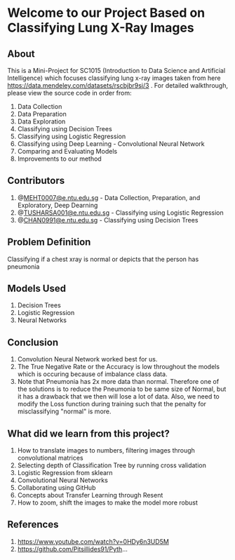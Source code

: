 # Welcome to our Project Based on Classifying Lung X-Ray Images
## About

This is a Mini-Project for SC1015 (Introduction to Data Science and Artificial Intelligence) which focuses classifying lung x-ray images taken from here https://data.mendeley.com/datasets/rscbjbr9sj/3 . For detailed walkthrough, please view the source code in order from:
1. Data Collection
2. Data Preparation
3. Data Exploration
4. Classifying using Decision Trees
5. Classifying using Logistic Regression
6. Classifying using Deep Learning - Convolutional Neural Network
7. Comparing and Evaluating Models
8. Improvements to our method

## Contributors
1. @MEHT0007@e.ntu.edu.sg        - Data Collection, Preparation, and Exploratory, Deep Dearning 
2. @TUSHARSA001@e.ntu.edu.sg - Classifying using Logistic Regression
3. @CHAN0991@e.ntu.edu.sg       - Classifying using Decision Trees

## Problem Definition
Classifying if a chest xray is normal or depicts that the person has pneumonia



## Models Used
1. Decision Trees
2. Logistic Regression
3. Neural Networks

## Conclusion
1.  Convolution Neural Network worked best for us.
2.  The True Negative Rate or the Accuracy is low throughout the models which is occuring because of imbalance class data.
3.  Note that Pneumonia has 2x more data than normal. Therefore one of the solutions is to reduce the Pneumonia to be same size of Normal, but it has a drawback that       we then will lose a lot of data. Also, we need to modify the Loss function during training such that the penalty for misclassifying "normal" is more.  

## What did we learn from this project?
1. How to translate images to numbers, filtering images through convolutional matrices 
2. Selecting depth of Classification Tree by running cross validation
3. Logistic Regression from sklearn
4. Convolutional Neural Networks
5. Collaborating using GitHub
6. Concepts about Transfer Learning through Resent
7. How to zoom, shift the images to make the model more robust

## References

1. https://www.youtube.com/watch?v=0HDy6n3UD5M
2. https://github.com/Pitsillides91/Pyth... 


